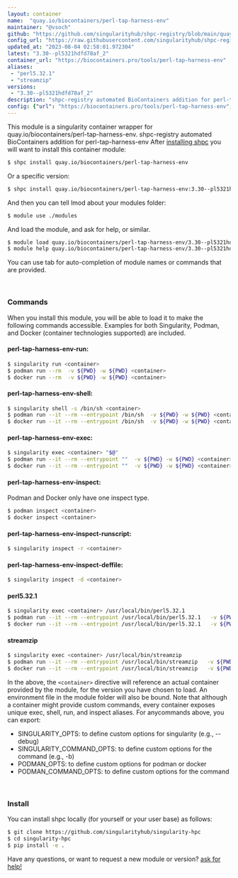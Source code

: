 ```yaml
---
layout: container
name:  "quay.io/biocontainers/perl-tap-harness-env"
maintainer: "@vsoch"
github: "https://github.com/singularityhub/shpc-registry/blob/main/quay.io/biocontainers/perl-tap-harness-env/container.yaml"
config_url: "https://raw.githubusercontent.com/singularityhub/shpc-registry/main/quay.io/biocontainers/perl-tap-harness-env/container.yaml"
updated_at: "2023-08-04 02:58:01.972304"
latest: "3.30--pl5321hdfd78af_2"
container_url: "https://biocontainers.pro/tools/perl-tap-harness-env"
aliases:
 - "perl5.32.1"
 - "streamzip"
versions:
 - "3.30--pl5321hdfd78af_2"
description: "shpc-registry automated BioContainers addition for perl-tap-harness-env"
config: {"url": "https://biocontainers.pro/tools/perl-tap-harness-env", "maintainer": "@vsoch", "description": "shpc-registry automated BioContainers addition for perl-tap-harness-env", "latest": {"3.30--pl5321hdfd78af_2": "sha256:e42b033760b5538cf5bf5e4c3ca16b5675b896a9e44db861000a00e4e24e958c"}, "tags": {"3.30--pl5321hdfd78af_2": "sha256:e42b033760b5538cf5bf5e4c3ca16b5675b896a9e44db861000a00e4e24e958c"}, "docker": "quay.io/biocontainers/perl-tap-harness-env", "aliases": {"perl5.32.1": "/usr/local/bin/perl5.32.1", "streamzip": "/usr/local/bin/streamzip"}}
---
```


This module is a singularity container wrapper for quay.io/biocontainers/perl-tap-harness-env.
shpc-registry automated BioContainers addition for perl-tap-harness-env
After [installing shpc](#install) you will want to install this container module:


```bash
$ shpc install quay.io/biocontainers/perl-tap-harness-env
```

Or a specific version:

```bash
$ shpc install quay.io/biocontainers/perl-tap-harness-env:3.30--pl5321hdfd78af_2
```

And then you can tell lmod about your modules folder:

```bash
$ module use ./modules
```

And load the module, and ask for help, or similar.

```bash
$ module load quay.io/biocontainers/perl-tap-harness-env/3.30--pl5321hdfd78af_2
$ module help quay.io/biocontainers/perl-tap-harness-env/3.30--pl5321hdfd78af_2
```

You can use tab for auto-completion of module names or commands that are provided.

<br>

### Commands

When you install this module, you will be able to load it to make the following commands accessible.
Examples for both Singularity, Podman, and Docker (container technologies supported) are included.

#### perl-tap-harness-env-run:

```bash
$ singularity run <container>
$ podman run --rm  -v ${PWD} -w ${PWD} <container>
$ docker run --rm  -v ${PWD} -w ${PWD} <container>
```

#### perl-tap-harness-env-shell:

```bash
$ singularity shell -s /bin/sh <container>
$ podman run --it --rm --entrypoint /bin/sh  -v ${PWD} -w ${PWD} <container>
$ docker run --it --rm --entrypoint /bin/sh  -v ${PWD} -w ${PWD} <container>
```

#### perl-tap-harness-env-exec:

```bash
$ singularity exec <container> "$@"
$ podman run --it --rm --entrypoint ""  -v ${PWD} -w ${PWD} <container> "$@"
$ docker run --it --rm --entrypoint ""  -v ${PWD} -w ${PWD} <container> "$@"
```

#### perl-tap-harness-env-inspect:

Podman and Docker only have one inspect type.

```bash
$ podman inspect <container>
$ docker inspect <container>
```

#### perl-tap-harness-env-inspect-runscript:

```bash
$ singularity inspect -r <container>
```

#### perl-tap-harness-env-inspect-deffile:

```bash
$ singularity inspect -d <container>
```


#### perl5.32.1

```bash
$ singularity exec <container> /usr/local/bin/perl5.32.1
$ podman run --it --rm --entrypoint /usr/local/bin/perl5.32.1   -v ${PWD} -w ${PWD} <container> -c " $@"
$ docker run --it --rm --entrypoint /usr/local/bin/perl5.32.1   -v ${PWD} -w ${PWD} <container> -c " $@"
```


#### streamzip

```bash
$ singularity exec <container> /usr/local/bin/streamzip
$ podman run --it --rm --entrypoint /usr/local/bin/streamzip   -v ${PWD} -w ${PWD} <container> -c " $@"
$ docker run --it --rm --entrypoint /usr/local/bin/streamzip   -v ${PWD} -w ${PWD} <container> -c " $@"
```



In the above, the `<container>` directive will reference an actual container provided
by the module, for the version you have chosen to load. An environment file in the
module folder will also be bound. Note that although a container
might provide custom commands, every container exposes unique exec, shell, run, and
inspect aliases. For anycommands above, you can export:

 - SINGULARITY_OPTS: to define custom options for singularity (e.g., --debug)
 - SINGULARITY_COMMAND_OPTS: to define custom options for the command (e.g., -b)
 - PODMAN_OPTS: to define custom options for podman or docker
 - PODMAN_COMMAND_OPTS: to define custom options for the command

<br>

### Install

You can install shpc locally (for yourself or your user base) as follows:

```bash
$ git clone https://github.com/singularityhub/singularity-hpc
$ cd singularity-hpc
$ pip install -e .
```

Have any questions, or want to request a new module or version? [ask for help!](https://github.com/singularityhub/singularity-hpc/issues)